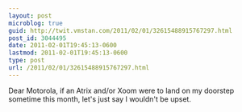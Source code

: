 ```yaml
---
layout: post
microblog: true
guid: http://twit.vmstan.com/2011/02/01/32615488915767297.html
post_id: 3044495
date: 2011-02-01T19:45:13-0600
lastmod: 2011-02-01T19:45:13-0600
type: post
url: /2011/02/01/32615488915767297.html
---
```

Dear Motorola, if an Atrix and/or Xoom were to land on my doorstep sometime this month, let's just say I wouldn't be upset.
